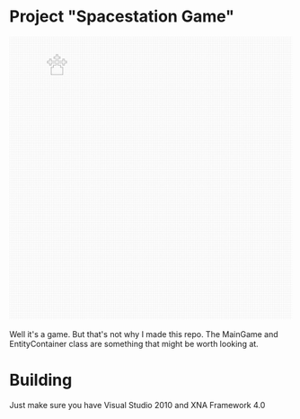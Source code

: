 Project "Spacestation Game"
===========================

![Rendered Map](raw_res/Maps/spacestationtest.png)

Well it's a game. But that's not why I made this repo.
The MainGame and EntityContainer class are something that might be worth looking at.

Building
========
Just make sure you have Visual Studio 2010 and XNA Framework 4.0